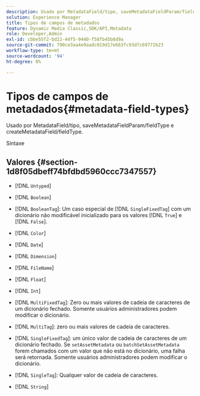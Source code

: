 ```yaml
---
description: Usado por MetadataField/tipo, saveMetadataFieldParam/fieldType e createMetadataField/fieldType.
solution: Experience Manager
title: Tipos de campos de metadados
feature: Dynamic Media Classic,SDK/API,Metadata
role: Developer,Admin
exl-id: cbbe55f2-bd22-44f5-9440-f58fb45b8d9a
source-git-commit: 790ce3aa4e9aadc019d17e663fc93d7c69772b23
workflow-type: tm+mt
source-wordcount: '94'
ht-degree: 0%

---
```


# Tipos de campos de metadados{#metadata-field-types}

Usado por MetadataField/tipo, saveMetadataFieldParam/fieldType e createMetadataField/fieldType.

Sintaxe

## Valores {#section-1d8f05dbeff74bfdbd5960ccc7347557}

* [!DNL `Untyped`]
* [!DNL `Boolean`]
* [!DNL `BooleanTag`]: Um caso especial de [!DNL `SingleFixedTag`] com um dicionário não modificável inicializado para os valores [!DNL `True`] e [!DNL `False`].

* [!DNL `Color`]
* [!DNL `Date`]
* [!DNL `Dimension`]
* [!DNL `FileName`]
* [!DNL `Float`]
* [!DNL `Int`]
* [!DNL `MultiFixedTag`]: Zero ou mais valores de cadeia de caracteres de um dicionário fechado. Somente usuários administradores podem modificar o dicionário.
* [!DNL `MultiTag`]: zero ou mais valores de cadeia de caracteres.
* [!DNL `SingleFixedTag`]: um único valor de cadeia de caracteres de um dicionário fechado. Se `setAssetMetadata` ou `batchSetAssetMetadata` forem chamados com um valor que não está no dicionário, uma falha será retornada. Somente usuários administradores podem modificar o dicionário.

* [!DNL `SingleTag`]: Qualquer valor de cadeia de caracteres.
* [!DNL `String`]
